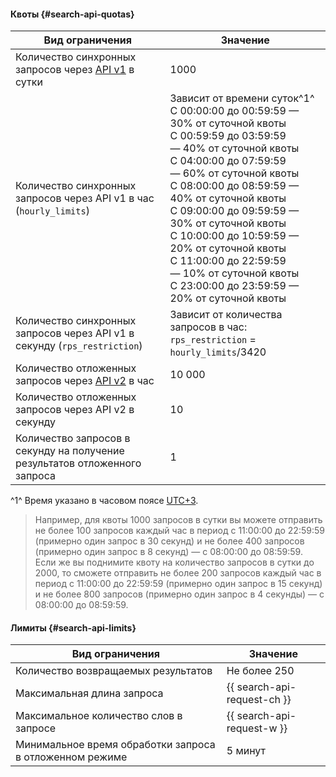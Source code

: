 #### Квоты {#search-api-quotas}

| Вид ограничения | Значение |
| ----- | ----- |
| Количество синхронных запросов через [API v1](../search-api/concepts/index.md#api-v1) в сутки | 1000 |
| Количество синхронных запросов через API v1 в час (`hourly_limits`) | Зависит от времени суток^1^</br>С 00:00:00 до 00:59:59 — 30% от суточной квоты</br>С 00:59:59 до 03:59:59 — 40% от суточной квоты</br>С 04:00:00 до 07:59:59 — 60% от суточной квоты</br>С 08:00:00 до 08:59:59 — 40% от суточной квоты</br> С 09:00:00 до 09:59:59 — 30% от суточной квоты</br> С 10:00:00 до 10:59:59 — 20% от суточной квоты</br> С 11:00:00 до 22:59:59 — 10% от суточной квоты</br> С 23:00:00 до 23:59:59 — 20% от суточной квоты  |
| Количество синхронных запросов через API v1 в секунду (`rps_restriction`) | Зависит от количества запросов в час:  `rps_restriction` = `hourly_limits`/3420  |
| Количество отложенных запросов через [API v2](../search-api/concepts/index.md#api-v2) в час | 10 000 |
| Количество отложенных запросов через API v2 в секунду | 10 |
| Количество запросов в секунду на получение результатов отложенного запроса | 1 |

^1^ Время указано в часовом поясе [UTC+3](https://ru.wikipedia.org/wiki/UTC%2B3:00).

> Например, для квоты 1000 запросов в сутки вы можете отправить не более 100 запросов каждый час в период с 11:00:00 до 22:59:59 (примерно один запрос в 30 секунд) и не более 400 запросов (примерно один запрос в 8 секунд) — с 08:00:00 до 08:59:59. 
> Если же вы поднимите квоту на количество запросов в сутки до 2000, то сможете отправить не более 200 запросов каждый час в период с 11:00:00 до 22:59:59 (примерно один запрос в 15 секунд) и не более 800 запросов (примерно один запрос в 4 секунды) — с 08:00:00 до 08:59:59. 


#### Лимиты {#search-api-limits}

| Вид ограничения | Значение |
| ----- | ----- |
| Количество возвращаемых результатов | Не более 250 |
| Максимальная длина запроса | {{ search-api-request-ch }} |
| Максимальное количество слов в запросе | {{ search-api-request-w }} |
| Минимальное время обработки запроса в отложенном режиме | 5 минут |